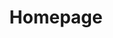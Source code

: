 ---
title: Homepage
type: landing-page
featured_image: media/justin-aikin-OCnAUpP1Ukc-unsplash.jpg
hero_banner: 
    banner_text: |
        ## Your Journey Starts __Here__
    banner_video: "https://vimeo.com/78058789"
    background_image: media/justin-aikin-OCnAUpP1Ukc-unsplash.jpg
call_to_action: 
    main_button: 
        heading: | 
            # Ready to Get Started?
        button_text: "JOIN NOW"
        hide: false
    contact_form:
        heading: |
            ### Have some questions?
            If you want to learn more, fill out the form below and we'll contact you!!!
        hide: false
    style: light
    background_image: media/john-such-I2bCx_tzwh8-unsplash.jpg
seo: 
    meta_title: Dream Travel | Experience The World Together
    meta_description: 
---